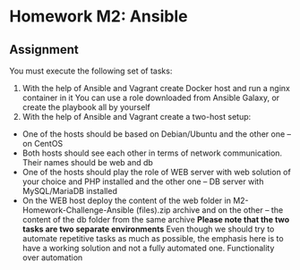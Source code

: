 # Homework M2: Ansible
## Assignment
You must execute the following set of tasks:
1. With the help of Ansible and Vagrant create Docker host and run a nginx container in it
You can use a role downloaded from Ansible Galaxy, or create the playbook all by yourself
2. With the help of Ansible and Vagrant create a two-host setup:
- One of the hosts should be based on Debian/Ubuntu and the other one – on CentOS
- Both hosts should see each other in terms of network communication. Their names should be web
and db
- One of the hosts should play the role of WEB server with web solution of your choice and PHP
installed and the other one – DB server with MySQL/MariaDB installed
- On the WEB host deploy the content of the web folder in M2-Homework-Challenge-Ansible
(files).zip archive and on the other – the content of the db folder from the same archive
**Please note that the two tasks are two separate environments**
Even though we should try to automate repetitive tasks as much as possible, the emphasis here is to have a working
solution and not a fully automated one. Functionality over automation 